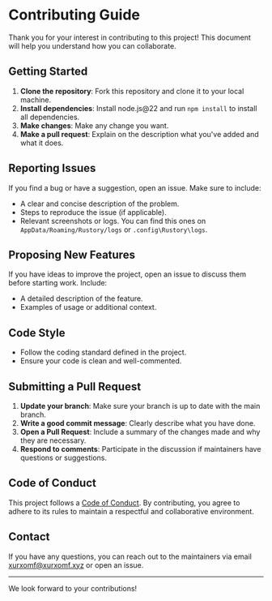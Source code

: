 # Contributing Guide

Thank you for your interest in contributing to this project! This document will help you understand how you can collaborate.

## Getting Started

1. **Clone the repository**: Fork this repository and clone it to your local machine.
2. **Install dependencies**: Install node.js@22 and run `npm install` to install all dependencies.
3. **Make changes**: Make any change you want.
4. **Make a pull request**: Explain on the description what you've added and what it does.

## Reporting Issues

If you find a bug or have a suggestion, open an issue. Make sure to include:

- A clear and concise description of the problem.
- Steps to reproduce the issue (if applicable).
- Relevant screenshots or logs.
  You can find this ones on `AppData/Roaming/Rustory/logs` or `.config\Rustory\logs`.

## Proposing New Features

If you have ideas to improve the project, open an issue to discuss them before starting work. Include:

- A detailed description of the feature.
- Examples of usage or additional context.

## Code Style

- Follow the coding standard defined in the project.
- Ensure your code is clean and well-commented.

## Submitting a Pull Request

1. **Update your branch**: Make sure your branch is up to date with the main branch.
2. **Write a good commit message**: Clearly describe what you have done.
3. **Open a Pull Request**: Include a summary of the changes made and why they are necessary.
4. **Respond to comments**: Participate in the discussion if maintainers have questions or suggestions.

## Code of Conduct

This project follows a [Code of Conduct](./CODE_OF_CONDUCT.md). By contributing, you agree to adhere to its rules to maintain a respectful and collaborative environment.

## Contact

If you have any questions, you can reach out to the maintainers via email xurxomf@xurxomf.xyz or open an issue.

---

We look forward to your contributions!
